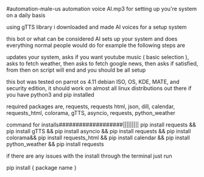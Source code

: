 #automation-male-us 
automation voice AI.mp3 for setting up you're system on a daily basis 

using gTTS library i downloaded and made AI voices for a setup system 

this bot or what can be considered AI sets up your system and does everything
normal people would do for example the following steps are

updates your system, asks if you want youtube music ( basic selection ), asks to fetch weather, then asks to fetch google news, then asks if satisfied, from then on script will end and you should be all setup 

this bot was tested on parrot os 4.11 debian ISO, OS, KDE, MATE, and security edition, 
it should work on almost all linux distributions out there if you have python3 and pip installed 

required packages are, requests, requests html, json, dill, calendar, requests_html, colorama, gTTS, asyncio, requests, python_weather
 
 command for installs###################||||||||| pip install requests && pip install gTTS && pip install asyncio && pip install requests && pip install colorama&& pip install requests_html && pip install calendar && pip install python_weather && pip install requests 
 
 
 if there are any issues with the install through the terminal just run 
 
 
 pip install { package name }
